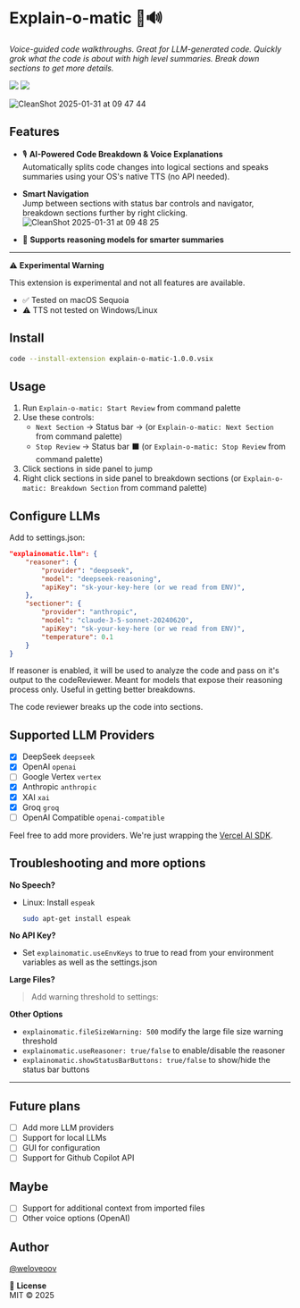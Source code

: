 # Explain-o-matic 🤖🔊

_Voice-guided code walkthroughs. Great for LLM-generated code. Quickly grok what the code is about with high level summaries. Break down sections to get more details._

![](https://img.shields.io/badge/TypeScript-3178C6?logo=typescript&logoColor=white)
![](https://img.shields.io/badge/VSCode-007ACC?logo=visualstudiocode&logoColor=white)

![CleanShot 2025-01-31 at 09 47 44](https://github.com/user-attachments/assets/d4195697-2710-496d-97b6-b559104d9dfa)

## Features

- 🎙️ **AI-Powered Code Breakdown & Voice Explanations**  
  Automatically splits code changes into logical sections and speaks summaries using your OS's native TTS (no API needed).
- **Smart Navigation**  
  Jump between sections with status bar controls and navigator, breakdown sections further by right clicking.
  ![CleanShot 2025-01-31 at 09 48 25](https://github.com/user-attachments/assets/ee6b2830-02ec-45bb-839f-4e69f05a7256)

- 🧠 **Supports reasoning models for smarter summaries**

---

⚠️ **Experimental Warning**

This extension is experimental and not all features are available.

- ✅ Tested on macOS Sequoia
- ⚠️ TTS not tested on Windows/Linux

## Install

```bash
code --install-extension explain-o-matic-1.0.0.vsix
```

## Usage

1. Run `Explain-o-matic: Start Review` from command palette
2. Use these controls:
   - `Next Section` → Status bar → (or `Explain-o-matic: Next Section` from command palette)
   - `Stop Review` → Status bar ⬛ (or `Explain-o-matic: Stop Review` from command palette)
3. Click sections in side panel to jump
4. Right click sections in side panel to breakdown sections (or `Explain-o-matic: Breakdown Section` from command palette)

## Configure LLMs

Add to settings.json:

```json
"explainomatic.llm": {
    "reasoner": {
        "provider": "deepseek",
        "model": "deepseek-reasoning",
        "apiKey": "sk-your-key-here (or we read from ENV)",
    },
    "sectioner": {
        "provider": "anthropic",
        "model": "claude-3-5-sonnet-20240620",
        "apiKey": "sk-your-key-here (or we read from ENV)",
        "temperature": 0.1
    }
}
```

If reasoner is enabled, it will be used to analyze the code and pass on it's output to the codeReviewer. Meant for models that expose their reasoning process only. Useful in getting better breakdowns.

The code reviewer breaks up the code into sections.

## Supported LLM Providers

- [x] DeepSeek `deepseek`
- [x] OpenAI `openai`
- [ ] Google Vertex `vertex`
- [x] Anthropic `anthropic`
- [x] XAI `xai`
- [x] Groq `groq`
- [ ] OpenAI Compatible `openai-compatible`

Feel free to add more providers. We're just wrapping the [Vercel AI SDK](https://sdk.vercel.ai/providers/ai-sdk-providers).

## Troubleshooting and more options

**No Speech?**

- Linux: Install `espeak`
  ```bash
  sudo apt-get install espeak
  ```

**No API Key?**

- Set `explainomatic.useEnvKeys` to true to read from your environment variables as well as the settings.json

**Large Files?**

> Add warning threshold to settings:

**Other Options**

- `explainomatic.fileSizeWarning: 500` modify the large file size warning threshold
- `explainomatic.useReasoner: true/false` to enable/disable the reasoner
- `explainomatic.showStatusBarButtons: true/false` to show/hide the status bar buttons

---

## Future plans

- [ ] Add more LLM providers
- [ ] Support for local LLMs
- [ ] GUI for configuration
- [ ] Support for Github Copilot API

## Maybe

- [ ] Support for additional context from imported files
- [ ] Other voice options (OpenAI)

## Author

[@weloveoov](weloveoov.com)

📜 **License**  
MIT © 2025
